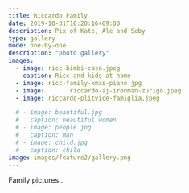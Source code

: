```yaml
---
title: Riccardo Family
date: 2019-10-31T10:20:16+09:00
description: Pix of Kate, Ale and Seby
type: gallery
mode: one-by-one
description: "photo gallery"
images:
  - image: ricc-bimbi-casa.jpeg
    caption: Ricc and kids at home
  - image: ricc-family-xmas-piano.jpg
  - image:       riccardo-aj-ironman-zurigo.jpeg
  - image: riccardo-plitvice-famiglia.jpeg

  # - image: beautiful.jpg
  #   caption: beautiful women
  # - image: people.jpg
  #   caption: man
  # - image: child.jpg
  #   caption: child
image: images/feature2/gallery.png
---
```


Family pictures..
